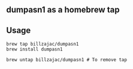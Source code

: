 ## dumpasn1 as a homebrew tap

## Usage

    brew tap billzajac/dumpasn1
    brew install dumpasn1

    brew untap billzajac/dumpasn1 # To remove tap
